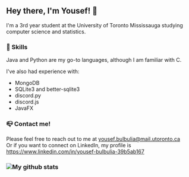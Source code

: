 ## Hey there, I'm Yousef! 👋

I'm a 3rd year student at the University of Toronto Mississauga studying computer science and statistics.

### 💪 Skills
Java and Python are my go-to languages, although I am familiar with C.

I've also had experience with:
* MongoDB
* SQLite3 and better-sqlite3
* discord.py
* discord.js
* JavaFX

### 📪 Contact me!
Please feel free to reach out to me at yousef.bulbulia@mail.utoronto.ca  
Or if you want to connect on LinkedIn, my profile is https://www.linkedin.com/in/yousef-bulbulia-39b5ab167

### ![My github stats](https://github-readme-stats.vercel.app/api?username=CometWhoosh)

<!--
**CometWhoosh/CometWhoosh** is a ✨ _special_ ✨ repository because its `README.md` (this file) appears on your GitHub profile.

Here are some ideas to get you started:

- 🔭 I’m currently working on ...
- 🌱 I’m currently learning ...
- 👯 I’m looking to collaborate on ...
- 🤔 I’m looking for help with ...
- 💬 Ask me about ...
- 📫 How to reach me: ...
- 😄 Pronouns: ...
- ⚡ Fun fact: ...

- Education
- Projects
- WVAnon team?

- Languages and technologies
- Some stats if they're good lol

-->


